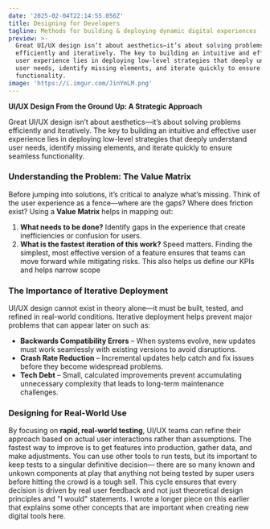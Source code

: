```yaml
---
date: '2025-02-04T22:14:55.056Z'
title: Designing for Developers
tagline: Methods for building & deploying dynamic digital experiences
preview: >-
  Great UI/UX design isn’t about aesthetics—it’s about solving problems
  efficiently and iteratively. The key to building an intuitive and effective
  user experience lies in deploying low-level strategies that deeply understand
  user needs, identify missing elements, and iterate quickly to ensure seamless
  functionality.
image: 'https://i.imgur.com/JinYmLM.png'
---
```

**UI/UX Design From the Ground Up: A Strategic Approach**

Great UI/UX design isn’t  about aesthetics—it’s about solving problems efficiently and iteratively. The key to building an intuitive and effective user experience lies in deploying low-level strategies that deeply understand user needs, identify missing elements, and iterate quickly to ensure seamless functionality.

### Understanding the Problem: The Value Matrix

Before jumping into solutions, it’s critical to analyze what’s missing. Think of the user experience as a fence—where are the gaps? Where does friction exist? Using a **Value Matrix** helps in mapping out:

1. **What needs to be done?** Identify gaps in the experience that create inefficiencies or confusion for users.
2. **What is the fastest iteration of this work?** Speed matters. Finding the simplest, most effective version of a feature ensures that teams can move forward while mitigating risks. This also helps us define our KPIs and helps narrow scope

### The Importance of Iterative Deployment

UI/UX design cannot exist in theory alone—it must be built, tested, and refined in real-world conditions. Iterative deployment helps prevent major problems that can appear later on such as:

- **Backwards Compatibility Errors** – When systems evolve, new updates must work seamlessly with existing versions to avoid disruptions.
- **Crash Rate Reduction** – Incremental updates help catch and fix issues before they become widespread problems.
- **Tech Debt** – Small, calculated improvements prevent accumulating unnecessary complexity that leads to long-term maintenance challenges.

### Designing for Real-World Use

By focusing on **rapid, real-world testing**, UI/UX teams can refine their approach based on actual user interactions rather than assumptions. The fastest way to improve is to get features into production, gather data, and make adjustments. You can use other tools to run tests, but its important to keep tests to a singular definitive decision— there are so many known and unkown components at play that anything not being tested by super users before hitting the crowd is a tough sell. This cycle ensures that every decision is driven by real user feedback and not just theoretical design principles and "I would" statements. I wrote a longer piece on this earlier that explains some other concepts that are important when creating new digital tools here.


